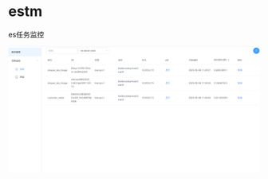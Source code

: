 # estm

es任务监控

![image-20230504112820275](https://raw.githubusercontent.com/GavinTan/files/master/picgo/image-20230504112820275.png)
